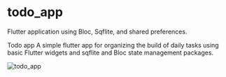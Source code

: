 # todo_app

Flutter application using Bloc, Sqflite, and shared preferences.

Todo app A simple flutter app for organizing the build of daily tasks using basic Flutter widgets and sqflite and Bloc state management packages.

![todo_app](https://user-images.githubusercontent.com/99914704/157894485-d6b597f8-19d8-4d13-bfbb-e5bb2bcd2870.png)
